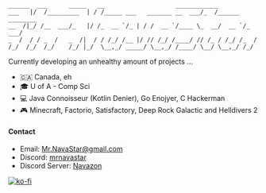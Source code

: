 ```
______  ___      _____   __                    ____________               
___   |/  /_________  | / /_____ ___   _______ __  ___/_  /______ ________
__  /|_/ /__  ___/_   |/ /_  __ `/_ | / /  __ `/____ \_  __/  __ `/_  ___/
_  /  / / _  /   _  /|  / / /_/ /__ |/ // /_/ /____/ // /_ / /_/ /_  /    
/_/  /_/  /_/    /_/ |_/  \__,_/ _____/ \__,_/ /____/ \__/ \__,_/ /_/     
```

Currently developing an unhealthy amount of projects ...

- 🇨🇦 Canada, eh
- 🎓 U of A - Comp Sci
- 💻 Java Connoisseur (Kotlin Denier), Go Enojyer, C Hackerman
- 🎮 Minecraft, Factorio, Satisfactory, Deep Rock Galactic and Helldivers 2

#### Contact
- Email: Mr.NavaStar@gmail.com
- Discord: [mrnavastar]()
- Discord Server: [Navazon](https://discord.gg/ycxKHvUHTr)

[![ko-fi](https://ko-fi.com/img/githubbutton_sm.svg)](https://ko-fi.com/G2G4DZF4D)
